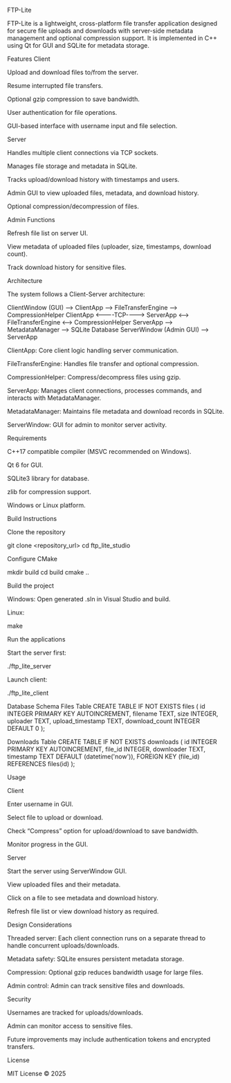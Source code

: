 FTP-Lite

FTP-Lite is a lightweight, cross-platform file transfer application designed for secure file uploads and downloads with server-side metadata management and optional compression support. It is implemented in C++ using Qt for GUI and SQLite for metadata storage.

Features
Client

Upload and download files to/from the server.

Resume interrupted file transfers.

Optional gzip compression to save bandwidth.

User authentication for file operations.

GUI-based interface with username input and file selection.

Server

Handles multiple client connections via TCP sockets.

Manages file storage and metadata in SQLite.

Tracks upload/download history with timestamps and users.

Admin GUI to view uploaded files, metadata, and download history.

Optional compression/decompression of files.

Admin Functions

Refresh file list on server UI.

View metadata of uploaded files (uploader, size, timestamps, download count).

Track download history for sensitive files.

Architecture

The system follows a Client-Server architecture:

ClientWindow (GUI) --> ClientApp --> FileTransferEngine --> CompressionHelper
ClientApp <----TCP----> ServerApp <--> FileTransferEngine <--> CompressionHelper
ServerApp --> MetadataManager --> SQLite Database
ServerWindow (Admin GUI) --> ServerApp


ClientApp: Core client logic handling server communication.

FileTransferEngine: Handles file transfer and optional compression.

CompressionHelper: Compress/decompress files using gzip.

ServerApp: Manages client connections, processes commands, and interacts with MetadataManager.

MetadataManager: Maintains file metadata and download records in SQLite.

ServerWindow: GUI for admin to monitor server activity.

Requirements

C++17 compatible compiler (MSVC recommended on Windows).

Qt 6 for GUI.

SQLite3 library for database.

zlib for compression support.

Windows or Linux platform.

Build Instructions

Clone the repository

git clone <repository_url>
cd ftp_lite_studio


Configure CMake

mkdir build
cd build
cmake ..


Build the project

Windows: Open generated .sln in Visual Studio and build.

Linux:

make


Run the applications

Start the server first:

./ftp_lite_server


Launch client:

./ftp_lite_client

Database Schema
Files Table
CREATE TABLE IF NOT EXISTS files (
    id INTEGER PRIMARY KEY AUTOINCREMENT,
    filename TEXT,
    size INTEGER,
    uploader TEXT,
    upload_timestamp TEXT,
    download_count INTEGER DEFAULT 0
);

Downloads Table
CREATE TABLE IF NOT EXISTS downloads (
    id INTEGER PRIMARY KEY AUTOINCREMENT,
    file_id INTEGER,
    downloader TEXT,
    timestamp TEXT DEFAULT (datetime('now')),
    FOREIGN KEY (file_id) REFERENCES files(id)
);

Usage

Client

Enter username in GUI.

Select file to upload or download.

Check “Compress” option for upload/download to save bandwidth.

Monitor progress in the GUI.

Server

Start the server using ServerWindow GUI.

View uploaded files and their metadata.

Click on a file to see metadata and download history.

Refresh file list or view download history as required.

Design Considerations

Threaded server: Each client connection runs on a separate thread to handle concurrent uploads/downloads.

Metadata safety: SQLite ensures persistent metadata storage.

Compression: Optional gzip reduces bandwidth usage for large files.

Admin control: Admin can track sensitive files and downloads.

Security

Usernames are tracked for uploads/downloads.

Admin can monitor access to sensitive files.

Future improvements may include authentication tokens and encrypted transfers.

License

MIT License © 2025
